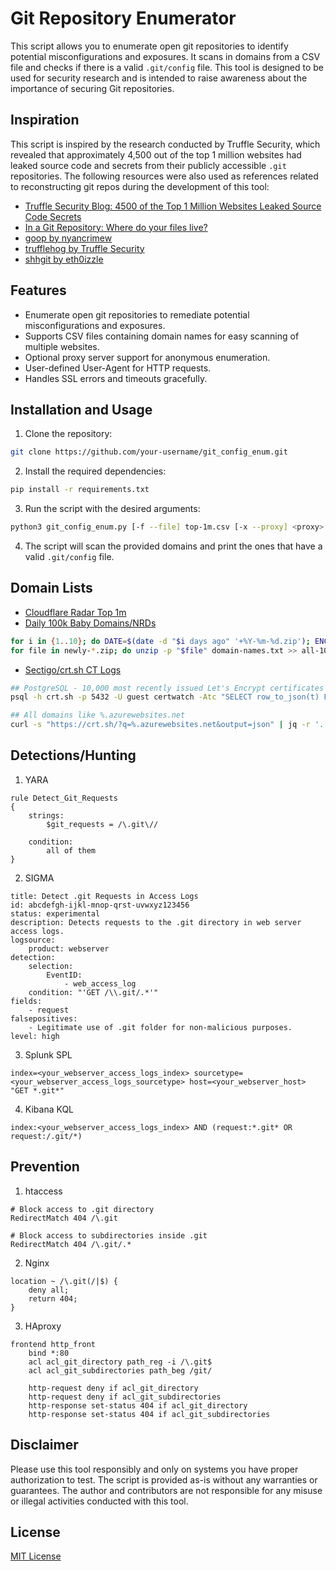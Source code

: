# Git Repository Enumerator

This script allows you to enumerate open git repositories to identify potential misconfigurations and exposures. It scans in domains from a CSV file and checks if there is a valid `.git/config` file. This tool is designed to be used for security research and is intended to raise awareness about the importance of securing Git repositories.

## Inspiration
This script is inspired by the research conducted by Truffle Security, which revealed that approximately 4,500 out of the top 1 million websites had leaked source code and secrets from their publicly accessible `.git` repositories. The following resources were also used as references related to reconstructing git repos during the development of this tool:

- [Truffle Security Blog: 4500 of the Top 1 Million Websites Leaked Source Code Secrets](https://trufflesecurity.com/blog/4500-of-the-top-1-million-websites-leaked-source-code-secrets/)
- [In a Git Repository: Where do your files live?](https://jvns.ca/blog/2023/09/14/in-a-git-repository--where-do-your-files-live-/)
- [goop by nyancrimew](https://github.com/nyancrimew/goop)
- [trufflehog by Truffle Security](https://github.com/trufflesecurity/trufflehog/)
- [shhgit by eth0izzle](https://github.com/eth0izzle/shhgit)

## Features
- Enumerate open git repositories to remediate potential misconfigurations and exposures.
- Supports CSV files containing domain names for easy scanning of multiple websites.
- Optional proxy server support for anonymous enumeration.
- User-defined User-Agent for HTTP requests.
- Handles SSL errors and timeouts gracefully.

## Installation and Usage
1. Clone the repository:
```bash
git clone https://github.com/your-username/git_config_enum.git
```
2. Install the required dependencies:
```bash
pip install -r requirements.txt
```
3. Run the script with the desired arguments:
```bash
python3 git_config_enum.py [-f --file] top-1m.csv [-x --proxy] <proxy> socks5://user:pass@hostname:port
```

4. The script will scan the provided domains and print the ones that have a valid `.git/config` file.

## Domain Lists
- [Cloudflare Radar Top 1m](https://radar.cloudflare.com/charts/LargerTopDomainsTable/attachment?id=699&top=1000000)
- [Daily 100k Baby Domains/NRDs](https://www.whoisds.com/newly-registered-domains)
```bash
for i in {1..10}; do DATE=$(date -d "$i days ago" '+%Y-%m-%d.zip'); ENCODED=$(echo -n $DATE | base64); curl -s https://www.whoisds.com/whois-database/newly-registered-domains/$ENCODED/nrd -o $DATE; done
for file in newly-*.zip; do unzip -p "$file" domain-names.txt >> all-10d-nrd.csv; done
```
- [Sectigo/crt.sh CT Logs](https://crt.sh/)
```bash
## PostgreSQL - 10,000 most recently issued Let's Encrypt certificates CA_ID 183283 https://crt.sh/?caid=183283
psql -h crt.sh -p 5432 -U guest certwatch -Atc "SELECT row_to_json(t) FROM (SELECT c.ID, c.ISSUER_CA_ID, x509_subjectName(c.CERTIFICATE) SUBJECT_NAME, x509_notBefore(c.CERTIFICATE) NOT_BEFORE, x509_notAfter(c.CERTIFICATE) NOT_AFTER, encode(x509_serialNumber(c.CERTIFICATE), 'hex') SERIAL_NUMBER FROM certificate c WHERE c.ISSUER_CA_ID = 183283::integer ORDER BY NOT_BEFORE DESC OFFSET 0 LIMIT 10000) t" | jq -r '(.subject_name | ltrimstr("CN=") | ltrimstr("*."))' | awk '!seen[$0]++' > le.csv

## All domains like %.azurewebsites.net
curl -s "https://crt.sh/?q=%.azurewebsites.net&output=json" | jq -r '.[] | .common_name | ltrimstr("*.") | ascii_downcase' | awk '!seen[$0]++' > azurewebsites.net.csv
```

## Detections/Hunting
1. YARA
```
rule Detect_Git_Requests
{
    strings:
        $git_requests = /\.git\//

    condition:
        all of them
}
```
2. SIGMA
```
title: Detect .git Requests in Access Logs
id: abcdefgh-ijkl-mnop-qrst-uvwxyz123456
status: experimental
description: Detects requests to the .git directory in web server access logs.
logsource:
    product: webserver
detection:
    selection:
        EventID:
            - web_access_log
    condition: "'GET /\\.git/.*'"
fields:
    - request
falsepositives:
    - Legitimate use of .git folder for non-malicious purposes.
level: high
```
3. Splunk SPL
```
index=<your_webserver_access_logs_index> sourcetype=<your_webserver_access_logs_sourcetype> host=<your_webserver_host> "GET *.git*"
```
4. Kibana KQL
```
index:<your_webserver_access_logs_index> AND (request:*.git* OR request:/.git/*)
```

## Prevention
1. htaccess
```
# Block access to .git directory
RedirectMatch 404 /\.git

# Block access to subdirectories inside .git
RedirectMatch 404 /\.git/.*
```
2. Nginx
```
location ~ /\.git(/|$) {
    deny all;
    return 404;
}
```
3. HAproxy
```
frontend http_front
    bind *:80
    acl acl_git_directory path_reg -i /\.git$
    acl acl_git_subdirectories path_beg /git/

    http-request deny if acl_git_directory
    http-request deny if acl_git_subdirectories
    http-response set-status 404 if acl_git_directory
    http-response set-status 404 if acl_git_subdirectories
```

## Disclaimer
Please use this tool responsibly and only on systems you have proper authorization to test. The script is provided as-is without any warranties or guarantees. The author and contributors are not responsible for any misuse or illegal activities conducted with this tool.

## License
[MIT License](LICENSE)
